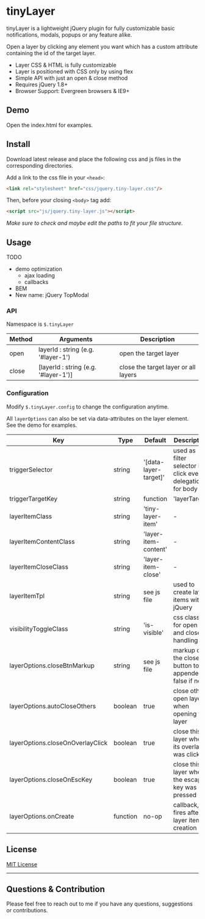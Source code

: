 # tinyLayer
tinyLayer is a lightweight jQuery plugin for fully customizable basic notifications, modals, popups or any feature alike.

Open a layer by clicking any element you want which has a custom attribute containing the id of the target layer.

- Layer CSS & HTML is fully customizable
- Layer is positioned with CSS only by using flex
- Simple API with just an open & close method
- Requires jQuery 1.8+
- Browser Support: Evergreen browsers & IE9+

## Demo

Open the index.html for examples.

## Install

Download latest release and place the following css and js files in the corresponding directories.

Add a link to the css file in your `<head>`:
```html
<link rel="stylesheet" href="css/jquery.tiny-layer.css"/>
```

Then, before your closing ```<body>``` tag add:
```html
<script src="js/jquery.tiny-layer.js"></script>
```

*Make sure to check and maybe edit the paths to fit your file structure.*

## Usage

TODO
- demo optimization
  - ajax loading
  - callbacks
- BEM
- New name: jQuery TopModal

### API

Namespace is `$.tinyLayer`

Method | Arguments | Description
------ | -------- | -----------
open | layerId : string (e.g. '#layer-1') | open the target layer
close | [layerId : string (e.g. '#layer-1')] | close the target layer or all layers

### Configuration

Modify `$.tinyLayer.config` to change the configuration anytime.

All `layerOptions` can also be set via data-attributes on the layer element.
See the demo for examples.

Key | Type | Default | Description
------ | ---- | ------- | -----------
triggerSelector | string | '[data-layer-target]' | used as filter selector in click event delegation for body
triggerTargetKey | string|function | 'layerTarget' | data object key containing layer id on trigger element. Or use function (context is trigger element and param is event object)
layerItemClass | string | 'tiny-layer-item' | -
layerItemContentClass | string | 'layer-item-content' | -
layerItemCloseClass | string | 'layer-item-close' | -
layerItemTpl | string | see js file | used to create layer items with jQuery
visibilityToggleClass | string | 'is-visible' | css class for open and close handling
layerOptions.closeBtnMarkup | string | see js file | markup of the close button to be appended, false if not
layerOptions.autoCloseOthers | boolean | true | close other open layers when opening this layer
layerOptions.closeOnOverlayClick | boolean | true | close this layer when its overlay was clicked
layerOptions.closeOnEscKey | boolean | true | close this layer when the escape key was pressed
layerOptions.onCreate | function | no-op | callback, fires after layer item creation

## License

[MIT License](https://github.com/floriancapelle/jquery-tiny-layer/blob/master/LICENSE)

------------------

## Questions & Contribution
Please feel free to reach out to me if you have any questions, suggestions or contributions.

